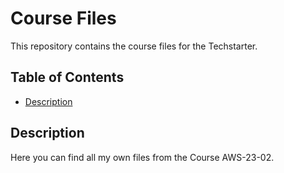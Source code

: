﻿# Course Files

This repository contains the course files for the Techstarter.

## Table of Contents

- [Description](#description)

## Description

Here you can find all my own files from the Course AWS-23-02.
